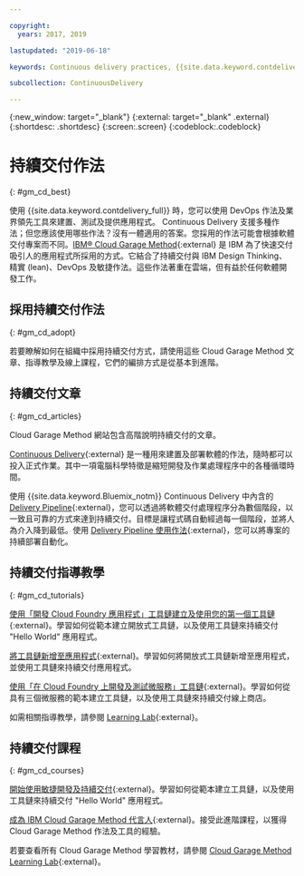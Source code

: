 ```yaml
---

copyright:
  years: 2017, 2019

lastupdated: "2019-06-18"

keywords: Continuous delivery practices, {{site.data.keyword.contdelivery_full}}, IBM Cloud Garage Method

subcollection: ContinuousDelivery

---
```

<!-- Copyright info at top of file: REQUIRED
    The copyright info is YAML content that must occur at the top of the MD file, before attributes are listed.
    It must be surrounded by 3 dashes.
    The value "years" can contain just one year or a two years separated by a comma. (years: 2014, 2016)
    Indentation as per the previous template must be preserved.
-->

{:new_window: target="_blank"}
{:external: target="_blank" .external}
{:shortdesc: .shortdesc}
{:screen:.screen}
{:codeblock:.codeblock}

# 持續交付作法
{: #gm_cd_best}



使用 {{site.data.keyword.contdelivery_full}} 時，您可以使用 DevOps 作法及業界領先工具來建置、測試及提供應用程式。
Continuous Delivery 支援多種作法；但您應該使用哪些作法？沒有一體適用的答案。您採用的作法可能會根據軟體交付專案而不同。[IBM&reg; Cloud Garage Method](https://www.ibm.com/cloud/garage){:external} 是 IBM 為了快速交付吸引人的應用程式所採用的方式。它結合了持續交付與 IBM Design Thinking、精實 (lean)、DevOps 及敏捷作法。這些作法著重在雲端，但有益於任何軟體開發工作。


## 採用持續交付作法
{: #gm_cd_adopt}

若要瞭解如何在組織中採用持續交付方式，請使用這些 Cloud Garage Method 文章、指導教學及線上課程，它們的編排方式是從基本到進階。

## 持續交付文章
{: #gm_cd_articles}

Cloud Garage Method 網站包含高階說明持續交付的文章。

[Continuous Delivery](https://www.ibm.com/cloud/garage/content/deliver/practice_continuous_delivery/){:external} 是一種用來建置及部署軟體的作法，隨時都可以投入正式作業。其中一項電腦科學特徵是縮短開發及作業處理程序中的各種循環時間。

使用 {{site.data.keyword.Bluemix_notm}} Continuous Delivery 中內含的 [Delivery Pipeline](https://www.ibm.com/cloud/garage/content/deliver/tool_delivery_pipeline/){:external}，您可以透過將軟體交付處理程序分為數個階段，以一致且可靠的方式來達到持續交付。目標是讓程式碼自動經過每一個階段，並將人為介入降到最低。使用 [Delivery Pipeline 使用作法](https://www.ibm.com/cloud/garage/content/deliver/practice_delivery_pipeline/){:external}，您可以將專案的持續部署自動化。

## 持續交付指導教學
{: #gm_cd_tutorials}

[使用「開發 Cloud Foundry 應用程式」工具鏈建立及使用您的第一個工具鏈](https://www.ibm.com/cloud/garage/tutorials/introduce-develop-cloud-foundry-app-toolchain){:external}。學習如何從範本建立開放式工具鏈，以及使用工具鏈來持續交付 "Hello World" 應用程式。

[將工具鏈新增至應用程式](https://www.ibm.com/cloud/garage/tutorials/add-a-toolchain-to-an-app?task=2){:external}。學習如何將開放式工具鏈新增至應用程式，並使用工具鏈來持續交付應用程式。

[使用「在 Cloud Foundry 上開發及測試微服務」工具鏈](https://www.ibm.com/cloud/garage/tutorials/use-develop-test-microservices-on-cloud-foundry-toolchain){:external}。學習如何從具有三個微服務的範本建立工具鏈，以及使用工具鏈來持續交付線上商店。

如需相關指導教學，請參閱 [Learning Lab](https://www.ibm.com/cloud/garage/category/courses){:external}。

## 持續交付課程
{: #gm_cd_courses}

[開始使用敏捷開發及持續交付](https://www.ibm.com/cloud/garage/content/course/get_started_agile_cd){:external}。學習如何從範本建立工具鏈，以及使用工具鏈來持續交付 "Hello World" 應用程式。

[成為 IBM Cloud Garage Method 代言人](https://www.ibm.com/cloud/garage/content/course/gm_advocate){:external}。接受此進階課程，以獲得 Cloud Garage Method 作法及工具的經驗。

若要查看所有 Cloud Garage Method 學習教材，請參閱 [Cloud Garage Method Learning Lab](https://www.ibm.com/cloud/garage/category/courses){:external}。

